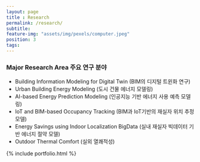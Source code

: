 ```yaml
---
layout: page
title : Research
permalink: /research/
subtitle:
feature-img: "assets/img/pexels/computer.jpeg"
position: 3
tags:
---
```


### Major Research Area 주요 연구 분야
* Building Information Modeling for Digital Twin (BIM의 디지털 트윈화 연구)
* Urban Building Energy Modeling (도시 건물 에너지 모델링)
* AI-based Energy Prediction Modeling (인공지능 기반 에너지 사용 예측 모델링)
* IoT and BIM-based Occupancy Tracking (BIM과 IoT기반의 재실자 위치 추정 모델)
* Energy Savings using Indoor Localization BigData (실내 재실자 빅데이터 기반 에너지 절약 모델)
* Outdoor Thermal Comfort (실외 열쾌적성)


{% include portfolio.html %}
